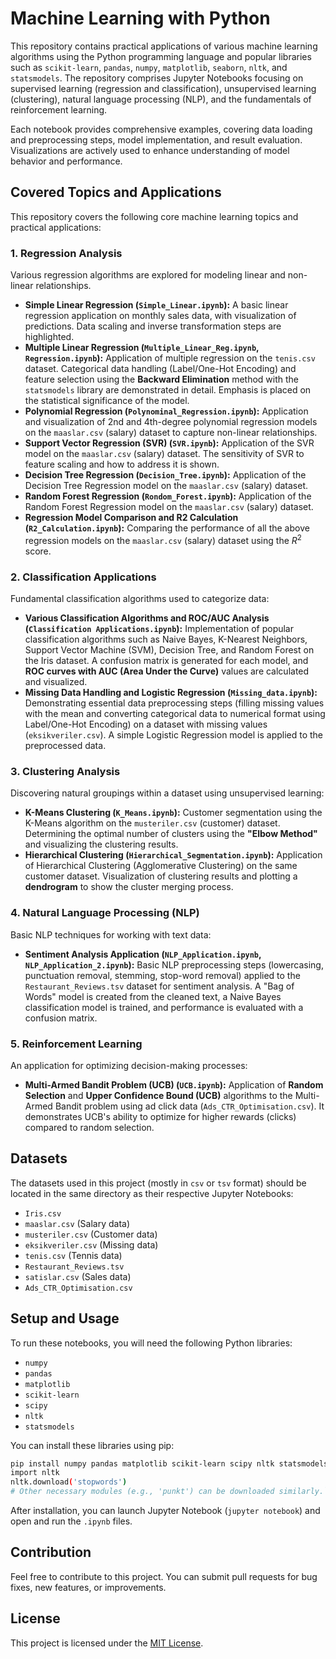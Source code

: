 # Machine Learning with Python

This repository contains practical applications of various machine learning algorithms using the Python programming language and popular libraries such as `scikit-learn`, `pandas`, `numpy`, `matplotlib`, `seaborn`, `nltk`, and `statsmodels`. The repository comprises Jupyter Notebooks focusing on supervised learning (regression and classification), unsupervised learning (clustering), natural language processing (NLP), and the fundamentals of reinforcement learning.

Each notebook provides comprehensive examples, covering data loading and preprocessing steps, model implementation, and result evaluation. Visualizations are actively used to enhance understanding of model behavior and performance.

## Covered Topics and Applications

This repository covers the following core machine learning topics and practical applications:

### 1. Regression Analysis
Various regression algorithms are explored for modeling linear and non-linear relationships.
* **Simple Linear Regression (`Simple_Linear.ipynb`):** A basic linear regression application on monthly sales data, with visualization of predictions. Data scaling and inverse transformation steps are highlighted.
* **Multiple Linear Regression (`Multiple_Linear_Reg.ipynb`, `Regression.ipynb`):** Application of multiple regression on the `tenis.csv` dataset. Categorical data handling (Label/One-Hot Encoding) and feature selection using the **Backward Elimination** method with the `statsmodels` library are demonstrated in detail. Emphasis is placed on the statistical significance of the model.
* **Polynomial Regression (`Polynominal_Regression.ipynb`):** Application and visualization of 2nd and 4th-degree polynomial regression models on the `maaslar.csv` (salary) dataset to capture non-linear relationships.
* **Support Vector Regression (SVR) (`SVR.ipynb`):** Application of the SVR model on the `maaslar.csv` (salary) dataset. The sensitivity of SVR to feature scaling and how to address it is shown.
* **Decision Tree Regression (`Decision_Tree.ipynb`):** Application of the Decision Tree Regression model on the `maaslar.csv` (salary) dataset.
* **Random Forest Regression (`Rondom_Forest.ipynb`):** Application of the Random Forest Regression model on the `maaslar.csv` (salary) dataset.
* **Regression Model Comparison and R2 Calculation (`R2_Calculation.ipynb`):** Comparing the performance of all the above regression models on the `maaslar.csv` (salary) dataset using the $R^2$ score.

### 2. Classification Applications
Fundamental classification algorithms used to categorize data:
* **Various Classification Algorithms and ROC/AUC Analysis (`Classification Applications.ipynb`):** Implementation of popular classification algorithms such as Naive Bayes, K-Nearest Neighbors, Support Vector Machine (SVM), Decision Tree, and Random Forest on the Iris dataset. A confusion matrix is generated for each model, and **ROC curves with AUC (Area Under the Curve)** values are calculated and visualized.
* **Missing Data Handling and Logistic Regression (`Missing_data.ipynb`):** Demonstrating essential data preprocessing steps (filling missing values with the mean and converting categorical data to numerical format using Label/One-Hot Encoding) on a dataset with missing values (`eksikveriler.csv`). A simple Logistic Regression model is applied to the preprocessed data.

### 3. Clustering Analysis
Discovering natural groupings within a dataset using unsupervised learning:
* **K-Means Clustering (`K_Means.ipynb`):** Customer segmentation using the K-Means algorithm on the `musteriler.csv` (customer) dataset. Determining the optimal number of clusters using the **"Elbow Method"** and visualizing the clustering results.
* **Hierarchical Clustering (`Hierarchical_Segmentation.ipynb`):** Application of Hierarchical Clustering (Agglomerative Clustering) on the same customer dataset. Visualization of clustering results and plotting a **dendrogram** to show the cluster merging process.

### 4. Natural Language Processing (NLP)
Basic NLP techniques for working with text data:
* **Sentiment Analysis Application (`NLP_Application.ipynb`, `NLP_Application_2.ipynb`):** Basic NLP preprocessing steps (lowercasing, punctuation removal, stemming, stop-word removal) applied to the `Restaurant_Reviews.tsv` dataset for sentiment analysis. A "Bag of Words" model is created from the cleaned text, a Naive Bayes classification model is trained, and performance is evaluated with a confusion matrix.

### 5. Reinforcement Learning
An application for optimizing decision-making processes:
* **Multi-Armed Bandit Problem (UCB) (`UCB.ipynb`):** Application of **Random Selection** and **Upper Confidence Bound (UCB)** algorithms to the Multi-Armed Bandit problem using ad click data (`Ads_CTR_Optimisation.csv`). It demonstrates UCB's ability to optimize for higher rewards (clicks) compared to random selection.

## Datasets
The datasets used in this project (mostly in `csv` or `tsv` format) should be located in the same directory as their respective Jupyter Notebooks:
* `Iris.csv`
* `maaslar.csv` (Salary data)
* `musteriler.csv` (Customer data)
* `eksikveriler.csv` (Missing data)
* `tenis.csv` (Tennis data)
* `Restaurant_Reviews.tsv`
* `satislar.csv` (Sales data)
* `Ads_CTR_Optimisation.csv`

## Setup and Usage
To run these notebooks, you will need the following Python libraries:
* `numpy`
* `pandas`
* `matplotlib`
* `scikit-learn`
* `scipy`
* `nltk`
* `statsmodels`

You can install these libraries using pip:
```bash
pip install numpy pandas matplotlib scikit-learn scipy nltk statsmodels
import nltk
nltk.download('stopwords')
# Other necessary modules (e.g., 'punkt') can be downloaded similarly.```
```
After installation, you can launch Jupyter Notebook (`jupyter notebook`) and open and run the `.ipynb` files.

## Contribution
Feel free to contribute to this project. You can submit pull requests for bug fixes, new features, or improvements.

## License
This project is licensed under the [MIT License](https://opensource.org/licenses/MIT).
